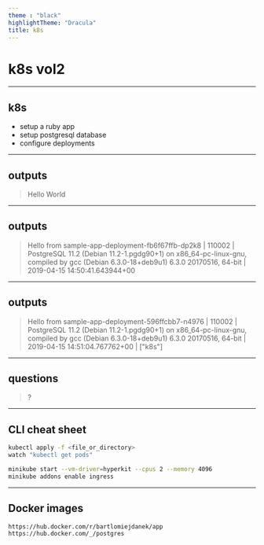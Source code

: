 ```yaml
---
theme : "black"
highlightTheme: "Dracula"
title: k8s
---
```


# k8s vol2

---

## k8s

- setup a ruby app
- setup postgresql database
- configure deployments

---

## outputs

> Hello World

---

## outputs

> Hello from sample-app-deployment-fb6f67ffb-dp2k8 | 110002 | PostgreSQL 11.2 (Debian 11.2-1.pgdg90+1) on x86_64-pc-linux-gnu, compiled by gcc (Debian 6.3.0-18+deb9u1) 6.3.0 20170516, 64-bit | 2019-04-15 14:50:41.643944+00

---

## outputs

> Hello from sample-app-deployment-596ffcbb7-n4976 | 110002 | PostgreSQL 11.2 (Debian 11.2-1.pgdg90+1) on x86_64-pc-linux-gnu, compiled by gcc (Debian 6.3.0-18+deb9u1) 6.3.0 20170516, 64-bit | 2019-04-15 14:51:04.767762+00 | ["k8s"]

---

## questions

> ?

---

## CLI cheat sheet

```bash
kubectl apply -f <file_or_directory>
watch "kubectl get pods"
```

```bash
minikube start --vm-driver=hyperkit --cpus 2 --memory 4096
minikube addons enable ingress
```

---

## Docker images

```bash
https://hub.docker.com/r/bartlomiejdanek/app
https://hub.docker.com/_/postgres
```
